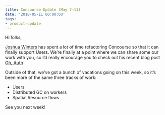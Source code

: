 ```yaml
---
title: Concourse Update (May 7–11)
date: '2018-05-11 00:00:00'
tags:
- product-update
---
```


Hi folks,

[Joshua Winters](https://medium.com/u/d6d52be6c4b0) has spent a lot of time refactoring Concourse so that it can finally support Users. We’re finally at a point where we can share some our work with you, so I’d really encourage you to check out his recent blog post [Oh, Auth](https://medium.com/concourse-ci/oh-auth-f4fe68438171)

Outside of that, we’ve got a bunch of vacations going on this week, so it’s been more of the same three tracks of work:

- Users
- Distributed GC on workers
- Spatial Resource flows

See you next week!

